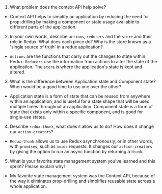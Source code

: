 1. What problem does the context API help solve?

- Context API helps to simplify an application by reducing the need for prop-drilling by making a component or state usage available to different parts of the application.

2. In your own words, describe `actions`, `reducers` and the `store` and their role in Redux. What does each piece do? Why is the store known as a 'single source of truth' in a redux application?

-  `Actions` are the functions that carry out the changes to state within Redux. `Reducers` use the information from actions to alter the state of the application. The `store` is where the application's state is kept and altered.

3. What is the difference between Application state and Component state? When would be a good time to use one over the other?

- Application state is a form of state that can be reused from anywhere within an application, and is useful for a state shape that will be used multiple times throughout an application. Component state is a form of state that exists only within a specific component, and is good for single-use states.

4. Describe `redux-thunk`, what does it allow us to do? How does it change our `action-creators`?

- `Redux-thunk` allows us to use Redux asynchronously, or in other words, with `promises`, such as `axios` requests. It changes our `action-creators` by giving the option to run an async function by returning a `thunk`.

5. What is your favorite state management system you've learned and this sprint? Please explain why!

- My favorite state management system was the Context API, because of the way it eliminates prop-drilling and simplifies reusable state across a whole application.

